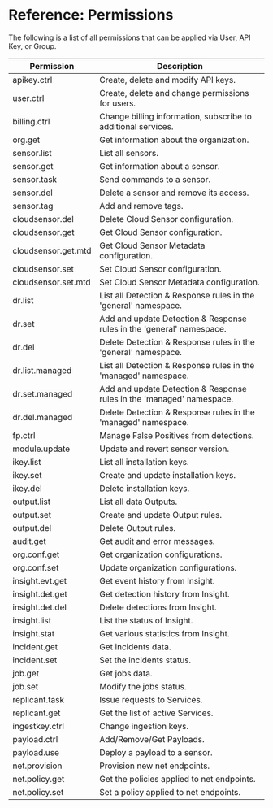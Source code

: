 # Reference: Permissions

The following is a list of all permissions that can be applied via User, API Key, or Group.

| Permission        | Description                                                          
| ----------------- | ---------------------------------------------------------------------
| apikey.ctrl       | Create, delete and modify API keys.                                  
| user.ctrl         | Create, delete and change permissions for users.                     
| billing.ctrl      | Change billing information, subscribe to additional services.        
| org.get           | Get information about the organization.                              
| sensor.list       | List all sensors.                                                    
| sensor.get        | Get information about a sensor.                                      
| sensor.task       | Send commands to a sensor.                                           
| sensor.del        | Delete a sensor and remove its access.                               
| sensor.tag        | Add and remove tags.     
| cloudsensor.del	  | Delete Cloud Sensor configuration.
| cloudsensor.get	  | Get Cloud Sensor configuration.
| cloudsensor.get.mtd | Get Cloud Sensor Metadata configuration.
| cloudsensor.set	| Set Cloud Sensor configuration.
| cloudsensor.set.mtd	| Set Cloud Sensor Metadata configuration.
| dr.list           | List all Detection & Response rules in the 'general' namespace.      
| dr.set            | Add and update Detection & Response rules in the 'general' namespace.
| dr.del            | Delete Detection & Response rules in the 'general' namespace.        
| dr.list.managed   | List all Detection & Response rules in the 'managed' namespace.      
| dr.set.managed    | Add and update Detection & Response rules in the 'managed' namespace.
| dr.del.managed    | Delete Detection & Response rules in the 'managed' namespace.        
| fp.ctrl           | Manage False Positives from detections.                              
| module.update     | Update and revert sensor version.                                    
| ikey.list         | List all installation keys.                                          
| ikey.set          | Create and update installation keys.                                 
| ikey.del          | Delete installation keys.                                            
| output.list       | List all data Outputs.                                               
| output.set        | Create and update Output rules.                                      
| output.del        | Delete Output rules.                                                 
| audit.get         | Get audit and error messages.                                        
| org.conf.get      | Get organization configurations.                                     
| org.conf.set      | Update organization configurations.                                  
| insight.evt.get   | Get event history from Insight.                                      
| insight.det.get   | Get detection history from Insight.                                  
| insight.det.del   | Delete detections from Insight.                                      
| insight.list      | List the status of Insight.                                          
| insight.stat      | Get various statistics from Insight.                                 
| incident.get      | Get incidents data.                                                  
| incident.set      | Set the incidents status.                                            
| job.get           | Get jobs data.                                                       
| job.set           | Modify the jobs status.                                              
| replicant.task    | Issue requests to Services.                                          
| replicant.get     | Get the list of active Services.                                     
| ingestkey.ctrl    | Change ingestion keys.                                               
| payload.ctrl      | Add/Remove/Get Payloads.                                             
| payload.use       | Deploy a payload to a sensor.                                                                
| net.provision     | Provision new net endpoints.                                         
| net.policy.get    | Get the policies applied to net endpoints.                           
| net.policy.set    | Set a policy applied to net endpoints.                               
